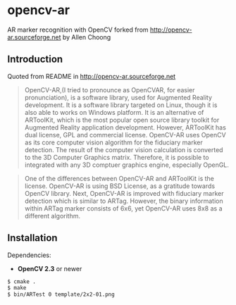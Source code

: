 opencv-ar
=========

AR marker recognition with OpenCV forked from http://opencv-ar.sourceforge.net by Allen Choong

Introduction
------------

Quoted from README in http://opencv-ar.sourceforge.net

> OpenCV-AR,(I tried to pronounce as OpenCVAR, for easier pronunciation), is a software library, used for Augmented Reality development. It is a software library targeted on Linux, though it is also able to works on Windows platform. It is an alternative of ARToolKit, which is the most popular open source library toolkit for Augmented Reality application development. However, ARToolKit has dual license, GPL and commercial license. OpenCV-AR uses OpenCV as its core computer vision algorithm for the fiduciary marker detection. The result of the computer vision calculation is converted to the 3D Computer Graphics matrix. Therefore, it is possible to integrated with any 3D comptuer graphics engine, especially OpenGL.

> One of the differences between OpenCV-AR and ARToolKit is the license. OpenCV-AR is using BSD License, as a gratitude towards OpenCV library. Next, OpenCV-AR is improved with fiduciary marker detection which is similar to ARTag. However, the binary information within ARTag marker consists of 6x6, yet OpenCV-AR uses 8x8 as a different algorithm.

Installation
------------

Dependencies:
* **OpenCV 2.3** or newer

~~~ sh
$ cmake .
$ make
$ bin/ARTest 0 template/2x2-01.png
~~~
